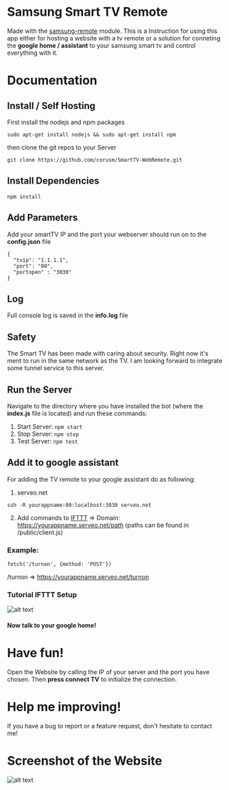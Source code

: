 # Samsung Smart TV Remote

Made with the [samsung-remote](https://github.com/natalan/samsung-remote) module. This is a Instruction for using this app either for hosting a website with a tv remote or a solution for conneting the **google home / assistant** to your samsung smart tv and control everything with it.

# Documentation

## Install / Self Hosting

First install the nodejs and npm packages
```
sudo apt-get install nodejs && sudo apt-get install npm
```

then clone the git repos to your Server
```
git clone https://github.com/corusm/SmartTV-WebRemote.git
```

## Install Dependencies
```
npm install
```

## Add Parameters
Add your smartTV IP and the port your webserver should run on to the **config.json** file
```
{
  "tvip": "1.1.1.1",
  "port": "80",
  "portopen" : "3030"
}
```


## Log
Full console log is saved in the **info.log** file

## Safety
The Smart TV has been made with caring about security. Right now it's ment to run in the same network as the TV. I am looking forward to integrate some tunnel service to this server.

## Run the Server
Navigate to the directory where you have installed the bot (where the **index.js** file is located) and run these commands:

1. Start Server: `npm start`
2. Stop Server: `npm stop`
3. Test Server: `npm test`

## Add it to google assistant
For adding the TV remote to your google assistant do as following:

1. serveo.net
```
ssh -R yourappname:80:localhost:3030 serveo.net
```
2. Add commands to [IFTTT](https://ifttt.com) =>
Domain: https://yourappname.serveo.net/path (paths can be found in /public/client.js)
### Example:
```
fetch('/turnon', {method: 'POST'})
```
/turnon => https://yourappname.serveo.net/turnon

### Tutorial IFTTT Setup
![alt text](https://github.com/corusm/SmartTV-WebRemote/blob/master/recources/tutorial.gif)
#### Now talk to your google home!

# Have fun!
Open the Website by calling the IP of your server and the port you have chosen. Then **press connect TV** to initialize the connection.

# Help me improving!
If you have a bug to report or a feature request, don't hesitate to contact me!


# Screenshot of the Website
![alt text](https://github.com/corusm/SmartTV-WebRemote/blob/master/recources/website.png)
